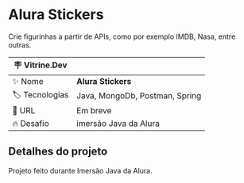 # Alura Stickers

Crie figurinhas a partir de APIs, como por exemplo IMDB, Nasa, entre outras.

| :placard: Vitrine.Dev |     |
| -------------  | --- |
| :sparkles: Nome        | **Alura Stickers**
| :label: Tecnologias | Java, MongoDb, Postman, Spring
| :rocket: URL         | Em breve
| :fire: Desafio     | imersão Java da Alura

<!-- Inserir imagem com a #vitrinedev ao final do link -->

## Detalhes do projeto

Projeto feito durante Imersão Java da Alura.
